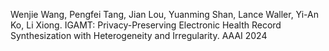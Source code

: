 Wenjie Wang, Pengfei Tang, Jian Lou, Yuanming Shan, Lance Waller, Yi-An Ko, Li Xiong. IGAMT: Privacy-Preserving Electronic Health Record Synthesization with Heterogeneity and Irregularity. AAAI 2024
